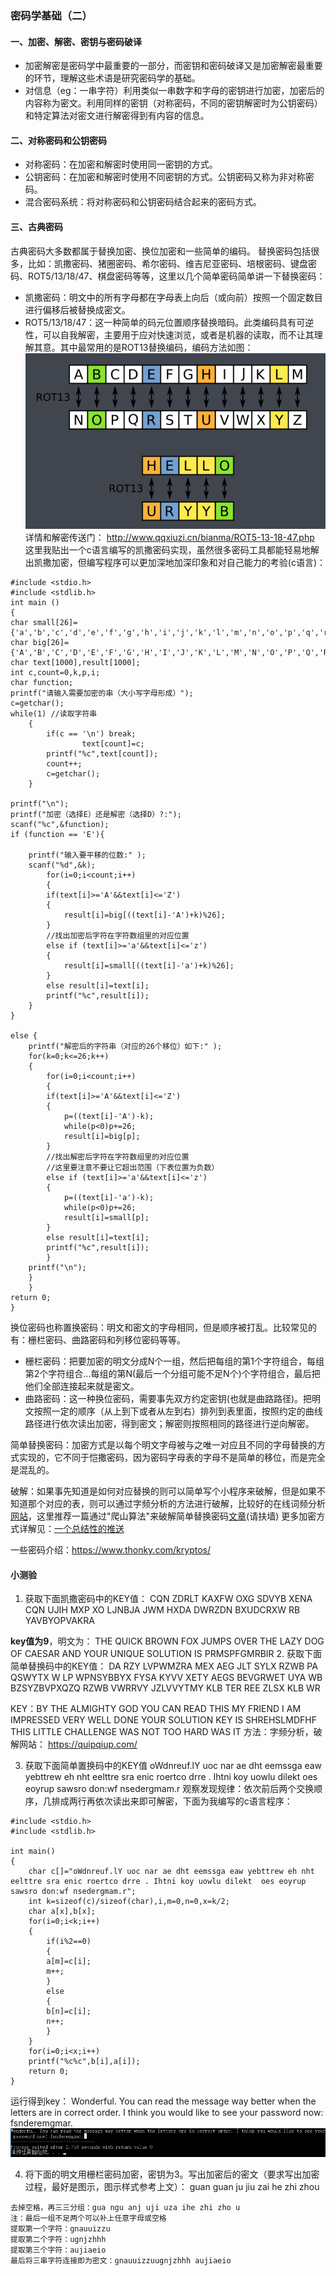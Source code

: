 ### 密码学基础（二）
#### 一、加密、解密、密钥与密码破译
 + 加密解密是密码学中最重要的一部分，而密钥和密码破译又是加密解密最重要的环节，理解这些术语是研究密码学的基础。
 + 对信息（eg：一串字符）利用类似一串数字和字母的密钥进行加密，加密后的内容称为密文。利用同样的密钥（对称密码，不同的密钥解密时为公钥密码）和特定算法对密文进行解密得到有内容的信息。
 

#### 二、对称密码和公钥密码
+ 对称密码：在加密和解密时使用同一密钥的方式。 
+ 公钥密码：在加密和解密时使用不同密钥的方式。公钥密码又称为非对称密码。
+  混合密码系统：将对称密码和公钥密码结合起来的密码方式。

#### 三、古典密码
古典密码大多数都属于替换加密、换位加密和一些简单的编码。
替换密码包括很多，比如：凯撒密码、猪圈密码、希尔密码、维吉尼亚密码、培根密码、键盘密码、ROT5/13/18/47、棋盘密码等等，这里以几个简单密码简单讲一下替换密码：
+ 凯撒密码：明文中的所有字母都在字母表上向后（或向前）按照一个固定数目进行偏移后被替换成密文。
+ ROT5/13/18/47：这一种简单的码元位置顺序替换暗码。此类编码具有可逆性，可以自我解密，主要用于应对快速浏览，或者是机器的读取，而不让其理解其意。其中最常用的是ROT13替换编码，编码方法如图：
![image](images/微信截图_20171126202742.png)
详情和解密传送门：
http://www.qqxiuzi.cn/bianma/ROT5-13-18-47.php
这里我贴出一个c语言编写的凯撒密码实现，虽然很多密码工具都能轻易地解出凯撒加密，但编写程序可以更加深地加深印象和对自己能力的考验(c语言)：
```
#include <stdio.h> 
#include <stdlib.h>
int main ()
{
char small[26]={'a','b','c','d','e','f','g','h','i','j','k','l','m','n','o','p','q','r','s','t','u','v','w','x','y','z'};
char big[26]={'A','B','C','D','E','F','G','H','I','J','K','L','M','N','O','P','Q','R','S','T','U','V','W','X','Y','Z'};
char text[1000],result[1000];
int c,count=0,k,p,i;
char function;
printf("请输入需要加密的串（大小写字母形成）");
c=getchar();
while(1) //读取字符串
    {
        if(c == '\n') break;
                text[count]=c;
        printf("%c",text[count]);
        count++;
        c=getchar();
    }

printf("\n");
printf("加密（选择E）还是解密（选择D）?:");
scanf("%c",&function);
if (function == 'E'){

    printf("输入要平移的位数:" );
    scanf("%d",&k);
        for(i=0;i<count;i++)
		{
        if(text[i]>='A'&&text[i]<='Z')
        {
            result[i]=big[((text[i]-'A')+k)%26];
        }
        //找出加密后字符在字符数组里的对应位置
        else if (text[i]>='a'&&text[i]<='z')
        {
            result[i]=small[((text[i]-'a')+k)%26];
        }
        else result[i]=text[i];
        printf("%c",result[i]);
    }
}

else {
	printf("解密后的字符串（对应的26个移位）如下:" );
    for(k=0;k<=26;k++)
	{ 
        for(i=0;i<count;i++)
		{
        if(text[i]>='A'&&text[i]<='Z')
        {
            p=((text[i]-'A')-k);
            while(p<0)p+=26;
            result[i]=big[p];
        }
        //找出解密后字符在字符数组里的对应位置
        //这里要注意不要让它超出范围（下表位置为负数）
        else if (text[i]>='a'&&text[i]<='z')
        {
            p=((text[i]-'a')-k);
            while(p<0)p+=26;
            result[i]=small[p];
        }
        else result[i]=text[i];
        printf("%c",result[i]);
        }
    printf("\n"); 
    }
    } 
return 0;
}
```

换位密码也称置换密码：明文和密文的字母相同，但是顺序被打乱。比较常见的有：栅栏密码、曲路密码和列移位密码等等。
+ 栅栏密码：把要加密的明文分成N个一组，然后把每组的第1个字符组合，每组第2个字符组合...每组的第N(最后一个分组可能不足N个)个字符组合，最后把他们全部连接起来就是密文。
+ 曲路密码：这一种换位密码，需要事先双方约定密钥(也就是曲路路径)。把明文按照一定的顺序（从上到下或者从左到右）排列到表里面，按照约定的曲线路径进行依次读出加密，得到密文；解密则按照相同的路径进行逆向解密。

简单替换密码：加密方式是以每个明文字母被与之唯一对应且不同的字母替换的方式实现的，它不同于恺撒密码，因为密码字母表的字母不是简单的移位，而是完全是混乱的。

破解：如果事先知道是如何对应替换的则可以简单写个小程序来破解，但是如果不知道那个对应的表，则可以通过字频分析的方法进行破解，比较好的在线词频分析[网站](http://quipqiup.com/index.php)，这里推荐一篇通过"爬山算法"来破解简单替换密码[文章](http://www.practicalcryptography.com/cryptanalysis/stochastic-searching/cryptanalysis-simple-substitution-cipher/)(请扶墙)
更多加密方式详解见：[一个总结性的推送](https://mp.weixin.qq.com/s?__biz=MjM5MDkwNjA2Nw==&mid=2650374205&idx=2&sn=7eda6101cb66cb871e4bb3ed17164ff8&chksm=beb0838189c70a973822fe74b1a4eedc05bddf89f80c5c3a73598457a7366a006349dfb31d99&mpshare=1&scene=1&srcid=11242mxKsDogvmP5ECzwTWk5#rd)

一些密码介绍：https://www.thonky.com/kryptos/
#### 小测验
1. 获取下面凯撒密码中的KEY值：
CQN ZDRLT KAXFW OXG SDVYB XENA CQN UJIH MXP XO LJNBJA JWM HXDA DWRZDN BXUDCRXW RB YAVBYOPVAKRA

**key值为9**，明文为：
THE QUICK BROWN FOX JUMPS OVER THE LAZY DOG OF CAESAR AND YOUR UNIQUE SOLUTION IS PRMSPFGMRBIR
2. 获取下面简单替换码中的KEY值：
DA RZY LVPWMZRA MEX AEG JLT SYLX RZWB PA QSWYTX W LP WPNSYBBYX FYSA KYVV XETY AEGS BEVGRWET UYA WB BZSYZBVPXQZQ RZWB VWRRVY JZLVVYTMY KLB TER REE ZLSX KLB WR

KEY：BY THE ALMIGHTY GOD YOU CAN READ THIS MY FRIEND I AM IMPRESSED VERY WELL DONE YOUR SOLUTION KEY IS SHREHSLMDFHF THIS LITTLE CHALLENGE WAS NOT TOO HARD WAS IT
方法：字频分析，破解网站：
https://quipqiup.com/

3. 获取下面简单置换码中的KEY值
oWdnreuf.lY uoc nar ae dht eemssga eaw yebttrew eh nht eelttre sra enic roertco drre . Ihtni koy uowlu dilekt  oes eoyrup sawsro don:wf nsedergmam.r
观察发现规律：依次前后两个交换顺序，几排成两行再依次读出来即可解密，下面为我编写的c语言程序：
```
#include <stdio.h>
#include <stdlib.h>

int main() 
{
	char c[]="oWdnreuf.lY uoc nar ae dht eemssga eaw yebttrew eh nht eelttre sra enic roertco drre . Ihtni koy uowlu dilekt  oes eoyrup sawsro don:wf nsedergmam.r";
	int k=sizeof(c)/sizeof(char),i,m=0,n=0,x=k/2;
	char a[x],b[x];
	for(i=0;i<k;i++)
	{
		if(i%2==0)
		{
		a[m]=c[i];
		m++;
		}
		else
		{
		b[n]=c[i];
		n++;
		}
	}
	for(i=0;i<x;i++)
	printf("%c%c",b[i],a[i]);
	return 0;
}
```
运行得到key：
Wonderful. You can read the message way better when the letters are in correct order. I think you would like to see your password now: fsnderemgmar.
![image](images/微信截图_20171126215111.png)

4. 将下面的明文用栅栏密码加密，密钥为3。写出加密后的密文（要求写出加密过程，最好是图示，图示样式参考上文）：
guan guan ju jiu zai he zhi zhou
```
去掉空格，再三三分组：gua ngu anj uji uza ihe zhi zho u
注：最后一组不足两个可以补上任意字母或空格
提取第一个字符：gnauuizzu
提取第二个字符：ugnjzhhh 
提取第三个字符：aujiaeio 
最后将三串字符连接即为密文：gnauuizzuugnjzhhh aujiaeio 
```
